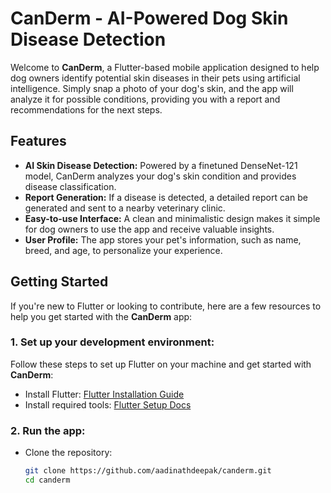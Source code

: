 # CanDerm - AI-Powered Dog Skin Disease Detection

Welcome to **CanDerm**, a Flutter-based mobile application designed to help dog owners identify potential skin diseases in their pets using artificial intelligence. Simply snap a photo of your dog's skin, and the app will analyze it for possible conditions, providing you with a report and recommendations for the next steps.

## Features

- **AI Skin Disease Detection:** Powered by a finetuned DenseNet-121 model, CanDerm analyzes your dog's skin condition and provides disease classification.
- **Report Generation:** If a disease is detected, a detailed report can be generated and sent to a nearby veterinary clinic.
- **Easy-to-use Interface:** A clean and minimalistic design makes it simple for dog owners to use the app and receive valuable insights.
- **User Profile:** The app stores your pet's information, such as name, breed, and age, to personalize your experience.

## Getting Started

If you're new to Flutter or looking to contribute, here are a few resources to help you get started with the **CanDerm** app:

### 1. **Set up your development environment:**
Follow these steps to set up Flutter on your machine and get started with **CanDerm**:

- Install Flutter: [Flutter Installation Guide](https://flutter.dev/docs/get-started/install)
- Install required tools: [Flutter Setup Docs](https://flutter.dev/docs/get-started)

### 2. **Run the app:**
- Clone the repository:
  ```bash
  git clone https://github.com/aadinathdeepak/canderm.git
  cd canderm
